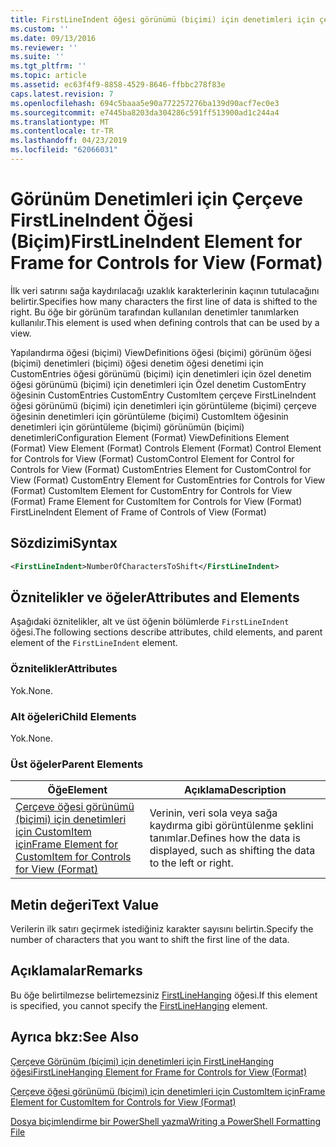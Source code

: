 ```yaml
---
title: FirstLineIndent öğesi görünümü (biçimi) için denetimleri için çerçeve için | Microsoft Docs
ms.custom: ''
ms.date: 09/13/2016
ms.reviewer: ''
ms.suite: ''
ms.tgt_pltfrm: ''
ms.topic: article
ms.assetid: ec63f4f9-8858-4529-8646-ffbbc278f83e
caps.latest.revision: 7
ms.openlocfilehash: 694c5baaa5e90a772257276ba139d90acf7ec0e3
ms.sourcegitcommit: e7445ba8203da304286c591ff513900ad1c244a4
ms.translationtype: MT
ms.contentlocale: tr-TR
ms.lasthandoff: 04/23/2019
ms.locfileid: "62066031"
---
```

# <a name="firstlineindent-element-for-frame-for-controls-for-view-format"></a><span data-ttu-id="5835e-102">Görünüm Denetimleri için Çerçeve FirstLineIndent Öğesi (Biçim)</span><span class="sxs-lookup"><span data-stu-id="5835e-102">FirstLineIndent Element for Frame for Controls for View (Format)</span></span>

<span data-ttu-id="5835e-103">İlk veri satırını sağa kaydırılacağı uzaklık karakterlerinin kaçının tutulacağını belirtir.</span><span class="sxs-lookup"><span data-stu-id="5835e-103">Specifies how many characters the first line of data is shifted to the right.</span></span> <span data-ttu-id="5835e-104">Bu öğe bir görünüm tarafından kullanılan denetimler tanımlarken kullanılır.</span><span class="sxs-lookup"><span data-stu-id="5835e-104">This element is used when defining controls that can be used by a view.</span></span>

<span data-ttu-id="5835e-105">Yapılandırma öğesi (biçimi) ViewDefinitions öğesi (biçimi) görünüm öğesi (biçimi) denetimleri (biçimi) öğesi denetim öğesi denetimi için CustomEntries öğesi görünümü (biçimi) için denetimleri için özel denetim öğesi görünümü (biçimi) için denetimleri için Özel denetim CustomEntry öğesinin CustomEntries CustomEntry CustomItem çerçeve FirstLineIndent öğesi görünümü (biçimi) için denetimleri için görüntüleme (biçimi) çerçeve öğesinin denetimleri için görüntüleme (biçimi) CustomItem öğesinin denetimleri için görüntüleme (biçimi) görünümün (biçimi) denetimleri</span><span class="sxs-lookup"><span data-stu-id="5835e-105">Configuration Element (Format) ViewDefinitions Element (Format) View Element (Format) Controls Element (Format) Control Element for Controls for View (Format) CustomControl Element for Control for Controls for View (Format) CustomEntries Element for CustomControl for View (Format) CustomEntry Element for CustomEntries for Controls for View (Format) CustomItem Element for CustomEntry for Controls for View (Format) Frame Element for CustomItem for Controls for View (Format) FirstLineIndent Element of Frame of Controls of View (Format)</span></span>

## <a name="syntax"></a><span data-ttu-id="5835e-106">Sözdizimi</span><span class="sxs-lookup"><span data-stu-id="5835e-106">Syntax</span></span>

```xml
<FirstLineIndent>NumberOfCharactersToShift</FirstLineIndent>
```

## <a name="attributes-and-elements"></a><span data-ttu-id="5835e-107">Öznitelikler ve öğeler</span><span class="sxs-lookup"><span data-stu-id="5835e-107">Attributes and Elements</span></span>

<span data-ttu-id="5835e-108">Aşağıdaki öznitelikler, alt ve üst öğenin bölümlerde `FirstLineIndent` öğesi.</span><span class="sxs-lookup"><span data-stu-id="5835e-108">The following sections describe attributes, child elements, and parent element of the `FirstLineIndent` element.</span></span>

### <a name="attributes"></a><span data-ttu-id="5835e-109">Öznitelikler</span><span class="sxs-lookup"><span data-stu-id="5835e-109">Attributes</span></span>

<span data-ttu-id="5835e-110">Yok.</span><span class="sxs-lookup"><span data-stu-id="5835e-110">None.</span></span>

### <a name="child-elements"></a><span data-ttu-id="5835e-111">Alt öğeleri</span><span class="sxs-lookup"><span data-stu-id="5835e-111">Child Elements</span></span>

<span data-ttu-id="5835e-112">Yok.</span><span class="sxs-lookup"><span data-stu-id="5835e-112">None.</span></span>

### <a name="parent-elements"></a><span data-ttu-id="5835e-113">Üst öğeler</span><span class="sxs-lookup"><span data-stu-id="5835e-113">Parent Elements</span></span>

|<span data-ttu-id="5835e-114">Öğe</span><span class="sxs-lookup"><span data-stu-id="5835e-114">Element</span></span>|<span data-ttu-id="5835e-115">Açıklama</span><span class="sxs-lookup"><span data-stu-id="5835e-115">Description</span></span>|
|-------------|-----------------|
|[<span data-ttu-id="5835e-116">Çerçeve öğesi görünümü (biçimi) için denetimleri için CustomItem için</span><span class="sxs-lookup"><span data-stu-id="5835e-116">Frame Element for CustomItem for Controls for View (Format)</span></span>](./frame-element-for-customitem-for-controls-for-view-format.md)|<span data-ttu-id="5835e-117">Verinin, veri sola veya sağa kaydırma gibi görüntülenme şeklini tanımlar.</span><span class="sxs-lookup"><span data-stu-id="5835e-117">Defines how the data is displayed, such as shifting the data to the left or right.</span></span>|

## <a name="text-value"></a><span data-ttu-id="5835e-118">Metin değeri</span><span class="sxs-lookup"><span data-stu-id="5835e-118">Text Value</span></span>

<span data-ttu-id="5835e-119">Verilerin ilk satırı geçirmek istediğiniz karakter sayısını belirtin.</span><span class="sxs-lookup"><span data-stu-id="5835e-119">Specify the number of characters that you want to shift the first line of the data.</span></span>

## <a name="remarks"></a><span data-ttu-id="5835e-120">Açıklamalar</span><span class="sxs-lookup"><span data-stu-id="5835e-120">Remarks</span></span>

<span data-ttu-id="5835e-121">Bu öğe belirtilmezse belirtemezsiniz [FirstLineHanging](./firstlinehanging-element-for-frame-for-controls-for-view-format.md) öğesi.</span><span class="sxs-lookup"><span data-stu-id="5835e-121">If this element is specified, you cannot specify the [FirstLineHanging](./firstlinehanging-element-for-frame-for-controls-for-view-format.md) element.</span></span>

## <a name="see-also"></a><span data-ttu-id="5835e-122">Ayrıca bkz:</span><span class="sxs-lookup"><span data-stu-id="5835e-122">See Also</span></span>

[<span data-ttu-id="5835e-123">Çerçeve Görünüm (biçimi) için denetimleri için FirstLineHanging öğesi</span><span class="sxs-lookup"><span data-stu-id="5835e-123">FirstLineHanging Element for Frame for Controls for View (Format)</span></span>](./firstlinehanging-element-for-frame-for-controls-for-view-format.md)

[<span data-ttu-id="5835e-124">Çerçeve öğesi görünümü (biçimi) için denetimleri için CustomItem için</span><span class="sxs-lookup"><span data-stu-id="5835e-124">Frame Element for CustomItem for Controls for View (Format)</span></span>](./frame-element-for-customitem-for-controls-for-view-format.md)

[<span data-ttu-id="5835e-125">Dosya biçimlendirme bir PowerShell yazma</span><span class="sxs-lookup"><span data-stu-id="5835e-125">Writing a PowerShell Formatting File</span></span>](./writing-a-powershell-formatting-file.md)
